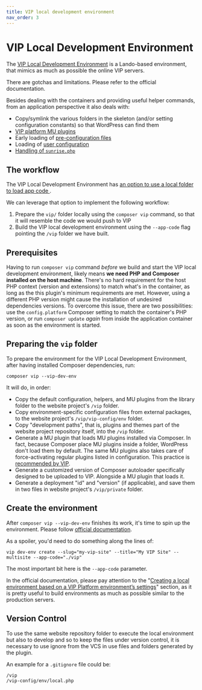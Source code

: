 ```yaml
---
title: VIP local development environment
nav_order: 3
---
```


# VIP Local Development Environment

The [VIP Local Development Environment](https://docs.wpvip.com/vip-local-development-environment/) is a Lando-based environment, that mimics as much as possible the online VIP servers.

There are gotchas and limitations. Please refer to the official documentation.

Besides dealing with the containers and providing useful helper commands, from an application perspective it also deals with:

- Copy/symlink the various folders in the skeleton (and/or setting configuration constants) so that WordPress can find them
- [VIP platform MU plugins](https://docs.wpvip.com/vip-go-mu-plugins/)
- Early loading of [pre-configuration files](https://github.com/Automattic/vip-go-mu-plugins/blob/f80274212ac812f0cc9fc1b0045c69df3673081b/000-pre-vip-config/requires.php#L5)
- Loading of [user configuration](https://docs.wpvip.com/wordpress-skeleton/vip-config-directory/)
- [Handling of `sunrise.php`](https://docs.wpvip.com/wordpress-on-vip/multisites/sunrise-php/#h-configuration-for-local-development)



## The workflow

The VIP Local Development Environment has [an option to use a local folder to load app code ](https://docs.wpvip.com/vip-local-development-environment/create/#client-code).

We can leverage that option to implement the following workflow:

1. Prepare the `vip/` folder locally using the `composer vip` command, so that it will resemble the code we would push to VIP
2. Build the VIP local development environment using the `--app-code` flag pointing the `/vip` folder we have built.



## Prerequisites

Having to run `composer vip` command _before_ we build and start the VIP local development environment, likely means **we need PHP and Composer installed on the host machine**. There's no hard requirement for the host PHP context (version and extensions) to match what's in the container, as long  as the this plugin's minimum requirements are met. However, using a different PHP version might cause the installation of undesired dependencies versions. To overcome this issue, there are two possibilities: use the `config.platform` Composer setting to match the container's PHP version, or run `composer update` _again_ from inside the application container as soon as the environment is started.



## Preparing the `vip` folder

To prepare the environment for the VIP Local Development Environment, after having installed Composer dependencies, run:

```shell
composer vip --vip-dev-env
```

It will do, in order:

- Copy the default configuration, helpers, and MU plugins from the library folder to the website project's `/vip` folder.
- Copy environment-specific configuration files from external packages, to the website project's `/vip/vip-config/env` folder.
- Copy "development paths", that is, plugins and themes part of the website project repository itself, into the `/vip` folder.
- Generate a MU plugin that loads MU plugins installed via Composer. In fact, because Composer place MU plugins inside a folder, WordPress don't load them by default. The same MU plugins also takes care of force-activating regular plugins listed in configuration. This practice is [recommended by VIP](https://docs.wpvip.com/plugins/activate-plugins-through-code/).
- Generate a customized version of Composer autoloader specifically designed to be uploaded to VIP. Alongside a MU plugin that loads it.
- Generate a deployment "id" and "version" (if applicable), and save them in two files in website project's `/vip/private` folder.



## Create the environment

After `composer vip --vip-dev-env` finishes its work, it's time to spin up the environment. Please follow [official documentation](https://docs.wpvip.com/vip-local-development-environment/create/).

As a spoiler, you'd need to do something along the lines of:

```shell
vip dev-env create --slug="my-vip-site" --title="My VIP Site" --multisite --app-code="./vip"
```

The most important bit here is the `--app-code` parameter.

In the official documentation, please pay attention to the "[Creating a local environment based on a VIP Platform environment’s settings](https://docs.wpvip.com/vip-local-development-environment/create/#creating-a-local-environment-based-on-a-vip-platform-environment-s-settings)" 
section, as it is pretty useful to build environments as much as possible similar to the production servers.



## Version Control

To use the same website repository folder to execute the local environment but also to develop and so to keep the files under version control, it is necessary to use ignore from the VCS in use files and folders generated by the plugin.

An example for a `.gitignore` file could be:

```
/vip
/vip-config/env/local.php
```

